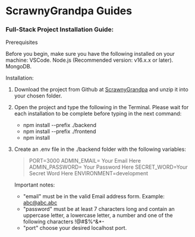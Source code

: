 # ScrawnyGrandpa Guides

### Full-Stack Project Installation Guide:

Prerequisites

Before you begin, make sure you have the following installed on your machine:
    VSCode.
    Node.js (Recommended version: v16.x.x or later).
    MongoDB.

Installation:
1. Download the project from Github at [ScrawnyGrandpa](https://github.com/ScrawnyGrandpa/Final_Project_Fullstack/tree/main) and unzip it into your chosen folder.
2. Open the project and type the following in the Terminal. Please wait for each installation to be complete before typing in the next command:
    - npm install --prefix ./backend
    - npm install --prefix ./frontend
    - npm install
3. Create an .env file in the ./backend folder with the following variables:
    >PORT=3000
    >ADMIN_EMAIL= Your Email Here
    >ADMIN_PASSWORD= Your Password Here
    >SECRET_WORD=Your Secret Word Here
    >ENVIRONMENT=development

    Important notes:
    * "email" must be in the valid Email address form. Example: abc@abc.abc
    * "password" must be at least 7 characters long and contain an uppercase letter, a lowercase letter, a number and one of the following characters !@#$%^&*-
    * "port" choose your desired localhost port.
